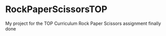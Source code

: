 # RockPaperScissorsTOP
My project for the TOP Curriculum Rock Paper Scissors assignment
finally done
